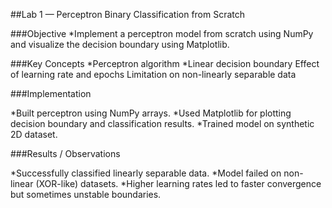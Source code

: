 ##Lab 1 — Perceptron Binary Classification from Scratch

###Objective
*Implement a perceptron model from scratch using NumPy and visualize the decision boundary using Matplotlib.

###Key Concepts
*Perceptron algorithm
*Linear decision boundary
Effect of learning rate and epochs
Limitation on non-linearly separable data

###Implementation

*Built perceptron using NumPy arrays.
*Used Matplotlib for plotting decision boundary and classification results.
*Trained model on synthetic 2D dataset.

###Results / Observations

*Successfully classified linearly separable data.
*Model failed on non-linear (XOR-like) datasets.
*Higher learning rates led to faster convergence but sometimes unstable boundaries.
